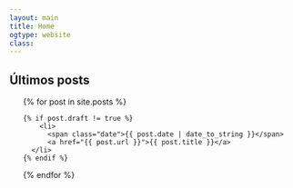 ```yaml
---
layout: main
title: Home
ogtype: website
class:
---
```


<h2 class="posts_title">Últimos posts</h2>

<ul class="posts">
  {% for post in site.posts %}

  	{% if post.draft != true %}
    	<li>
          <span class="date">{{ post.date | date_to_string }}</span>
          <a href="{{ post.url }}">{{ post.title }}</a>
      </li>
    {% endif %}

  {% endfor %}
</ul>
